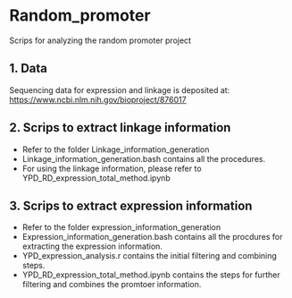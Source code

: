 # Random_promoter
Scrips for analyzing the random promoter project
## 1. Data
Sequencing data for expression and linkage is deposited at: https://www.ncbi.nlm.nih.gov/bioproject/876017

## 2. Scrips to extract linkage information
* Refer to the folder Linkage_information_generation
* Linkage_information_generation.bash contains all the procedures.
* For using the linkage information, please refer to YPD_RD_expression_total_method.ipynb

## 3. Scrips to extract expression information
* Refer to the folder expression_information_generation
* Expression_information_generation.bash contains all the procdures for extracting the expression information.
* YPD_expression_analysis.r contains the initial filtering and combining steps.
* YPD_RD_expression_total_method.ipynb contains the steps for further filtering and combines the promtoer information.


